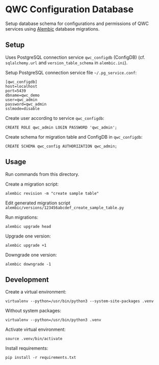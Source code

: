 QWC Configuration Database
==========================

Setup database schema for configurations and permissions of QWC services using
[Alembic](http://alembic.zzzcomputing.com/en/latest/) database migrations.


Setup
-----

Uses PostgreSQL connection service `qwc_configdb` (ConfigDB) (cf. `sqlalchemy.url` and `version_table_schema` in `alembic.ini`).

Setup PostgreSQL connection service file `~/.pg_service.conf`:

```
[qwc_configdb]
host=localhost
port=5439
dbname=qwc_demo
user=qwc_admin
password=qwc_admin
sslmode=disable
```

Create user according to service `qwc_configdb`:

    CREATE ROLE qwc_admin LOGIN PASSWORD 'qwc_admin';

Create schema for migration table and ConfigDB in `qwc_configdb`:

    CREATE SCHEMA qwc_config AUTHORIZATION qwc_admin;


Usage
-----

Run commands from this directory.

Create a migration script:

    alembic revision -m "create sample table"

Edit generated migration script `alembic/versions/123456abcdef_create_sample_table.py`

Run migrations:

    alembic upgrade head

Upgrade one version:

    alembic upgrade +1

Downgrade one version:

    alembic downgrade -1


Development
-----------

Create a virtual environment:

    virtualenv --python=/usr/bin/python3 --system-site-packages .venv

Without system packages:

    virtualenv --python=/usr/bin/python3 .venv

Activate virtual environment:

    source .venv/bin/activate

Install requirements:

    pip install -r requirements.txt
